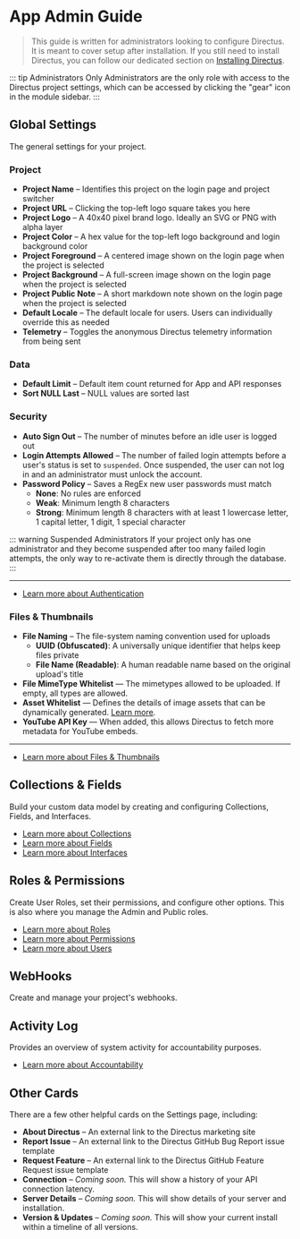 ﻿# App Admin Guide

> This guide is written for administrators looking to configure Directus. It is meant to cover setup after installation. If you still need to install Directus, you can follow our dedicated section on [Installing Directus](../getting-started/installation.html).

::: tip Administrators Only
Administrators are the only role with access to the Directus project settings, which can be accessed by clicking the "gear" icon in the module sidebar.
:::

## Global Settings

The general settings for your project.

### Project

* **Project Name** – Identifies this project on the login page and project switcher
* **Project URL** – Clicking the top-left logo square takes you here
* **Project Logo** – A 40x40 pixel brand logo. Ideally an SVG or PNG with alpha layer
* **Project Color** – A hex value for the top-left logo background and login background color
* **Project Foreground** – A centered image shown on the login page when the project is selected
* **Project Background** – A full-screen image shown on the login page when the project is selected
* **Project Public Note** – A short markdown note shown on the login page when the project is selected
* **Default Locale** – The default locale for users. Users can individually override this as needed
* **Telemetry** – Toggles the anonymous Directus telemetry information from being sent

### Data

* **Default Limit** – Default item count returned for App and API responses
* **Sort NULL Last** – NULL values are sorted last

### Security

* **Auto Sign Out** – The number of minutes before an idle user is logged out
* **Login Attempts Allowed** – The number of failed login attempts before a user's status is set to `suspended`. Once suspended, the user can not log in and an administrator must unlock the account.
* **Password Policy** – Saves a RegEx new user passwords must match
    * **None**: No rules are enforced
    * **Weak**: Minimum length 8 characters
    * **Strong**: Minimum length 8 characters with at least 1 lowercase letter, 1 capital letter, 1 digit, 1 special character

::: warning Suspended Administrators
If your project only has one administrator and they become suspended after too many failed login attempts, the only way to re-activate them is directly through the database.
:::

-----

* [Learn more about Authentication](./authentication.html)

### Files & Thumbnails

* **File Naming** – The file-system naming convention used for uploads
    * **UUID (Obfuscated)**: A universally unique identifier that helps keep files private
    * **File Name (Readable)**: A human readable name based on the original upload's title
* **File MimeType Whitelist** — The mimetypes allowed to be uploaded. If empty, all types are allowed.
* **Asset Whitelist** — Defines the details of image assets that can be dynamically generated. [Learn more](./files.md#whitelisting-thumbnails).
* **YouTube API Key** — When added, this allows Directus to fetch more metadata for YouTube embeds.

-----

* [Learn more about Files & Thumbnails](./files.html)

## Collections & Fields

Build your custom data model by creating and configuring Collections, Fields, and Interfaces.

* [Learn more about Collections](./collections.html)
* [Learn more about Fields](./fields.html)
* [Learn more about Interfaces](./interfaces.html)

## Roles & Permissions

Create User Roles, set their permissions, and configure other options. This is also where you manage the Admin and Public roles.

* [Learn more about Roles](./roles.html)
* [Learn more about Permissions](./permissions.html)
* [Learn more about Users](./users.html)

## WebHooks

Create and manage your project's webhooks.

## Activity Log

Provides an overview of system activity for accountability purposes.

* [Learn more about Accountability](./accountability.html#activity)

## Other Cards

There are a few other helpful cards on the Settings page, including:

* **About Directus** – An external link to the Directus marketing site
* **Report Issue** – An external link to the Directus GitHub Bug Report issue template
* **Request Feature** – An external link to the Directus GitHub Feature Request issue template
* **Connection** – _Coming soon._ This will show a history of your API connection latency.
* **Server Details** – _Coming soon._ This will show details of your server and installation.
* **Version & Updates** – _Coming soon._ This will show your current install within a timeline of all versions.